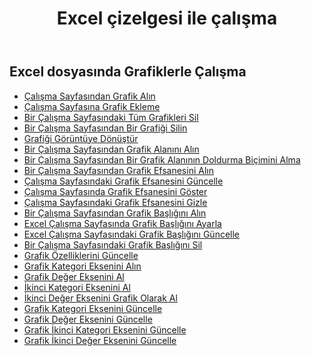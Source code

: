 ﻿---
title: Excel çizelgesi ile çalışma
second_title: Documen
linktitle: Çizelge
type: docs
url: /tr/charts/
aliases: [/working-with-charts/]
keywords: REST API, spreadsheets, excel, chart
description: "Cells.Cloud API Excel için çalışır: grafikler çalışır"
weight: 100
kwords: Excel, Office Bulut, REST API, Elektronik Tablo, PDF, CSV, Json, Markdown, Grafikler
---
## Excel dosyasında Grafiklerle Çalışma

- [Çalışma Sayfasından Grafik Alın](/cells/tr/get-chart-from-a-worksheet/)
- [Çalışma Sayfasına Grafik Ekleme](/cells/tr/add-a-chart-in-a-worksheet/)
- [Bir Çalışma Sayfasındaki Tüm Grafikleri Sil](/cells/tr/delete-all-charts-from-a-worksheet/)
- [Bir Çalışma Sayfasından Bir Grafiği Silin](/cells/tr/delete-a-chart-from-a-worksheet/)
- [Grafiği Görüntüye Dönüştür](/cells/tr/convert-chart-to-image/)
- [Bir Çalışma Sayfasından Grafik Alanını Alın](/cells/tr/get-chart-area-from-a-worksheet/)
- [Bir Çalışma Sayfasından Bir Grafik Alanının Doldurma Biçimini Alma](/cells/tr/get-fill-format-of-a-chart-area-from-a-worksheet/)
- [Bir Çalışma Sayfasından Grafik Efsanesini Alın](/cells/tr/get-chart-legend-from-a-worksheet/)
- [Çalışma Sayfasındaki Grafik Efsanesini Güncelle](/cells/tr/update-chart-legend-in-a-worksheet/)
- [Çalışma Sayfasında Grafik Efsanesini Göster](/cells/tr/show-chart-legend-in-a-worksheet/)
- [Çalışma Sayfasındaki Grafik Efsanesini Gizle](/cells/tr/hide-chart-legend-in-a-worksheet/)
- [Bir Çalışma Sayfasından Grafik Başlığını Alın](/cells/tr/get-chart-title-from-a-worksheet/)
- [Excel Çalışma Sayfasında Grafik Başlığını Ayarla](/cells/tr/set-chart-title-in-excel-worksheet/)
- [Excel Çalışma Sayfasındaki Grafik Başlığını Güncelle](/cells/tr/update-chart-title-in-excel-worksheet/)
- [Bir Çalışma Sayfasındaki Grafik Başlığını Sil](/cells/tr/delete-chart-title-in-a-worksheet/)
- [Grafik Özelliklerini Güncelle](/cells/tr/charts/propreties/update/)
- [Grafik Kategori Eksenini Alın](/cells/tr/charts/category-axis/get/)
- [Grafik Değer Eksenini Al](/cells/tr/charts/value-axis/get/)
- [İkinci Kategori Eksenini Al](/cells/tr/charts/second-category-axis/get/)
- [İkinci Değer Eksenini Grafik Olarak Al](/cells/tr/charts/second-value-axis/get/)
- [Grafik Kategori Eksenini Güncelle](/cells/tr/charts/category-axis/update/)
- [Grafik Değer Eksenini Güncelle](/cells/tr/charts/value-axis/update/)
- [Grafik İkinci Kategori Eksenini Güncelle](/cells/tr/charts/second-category-axis/update/)
- [Grafik İkinci Değer Eksenini Güncelle](/cells/tr/charts/second-value-axis/update/)
